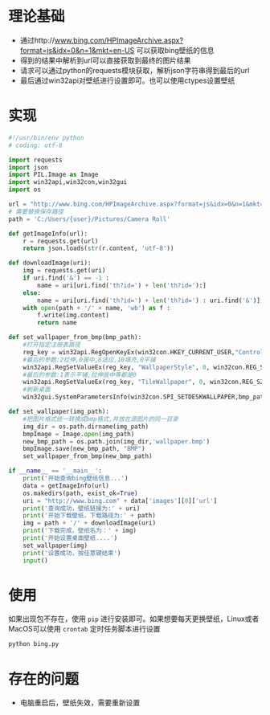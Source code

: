 # 理论基础

- 通过http://www.bing.com/HPImageArchive.aspx?format=js&idx=0&n=1&mkt=en-US 可以获取bing壁纸的信息
- 得到的结果中解析到url可以直接获取到最终的图片结果
- 请求可以通过python的requests模块获取，解析json字符串得到最后的url
- 最后通过win32api对壁纸进行设置即可。也可以使用ctypes设置壁纸

# 实现

```python
#!/usr/bin/env python
# coding: utf-8

import requests
import json
import PIL.Image as Image
import win32api,win32con,win32gui
import os

url = "http://www.bing.com/HPImageArchive.aspx?format=js&idx=0&n=1&mkt=en-US"
# 需要替换保存路径
path = 'C:/Users/{user}/Pictures/Camera Roll'

def getImageInfo(url):
    r = requests.get(url)
    return json.loads(str(r.content, 'utf-8'))

def downloadImage(uri):
    img = requests.get(uri)
    if uri.find('&') == -1 :
        name = uri[uri.find('th?id=') + len('th?id='):]
    else:
        name = uri[uri.find('th?id=') + len('th?id=') : uri.find('&')]
    with open(path + '/' + name, 'wb') as f :
        f.write(img.content)
        return name

def set_wallpaper_from_bmp(bmp_path):
    #打开指定注册表路径
    reg_key = win32api.RegOpenKeyEx(win32con.HKEY_CURRENT_USER,"Control Panel\\Desktop",0,win32con.KEY_SET_VALUE)
    #最后的参数:2拉伸,0居中,6适应,10填充,0平铺
    win32api.RegSetValueEx(reg_key, "WallpaperStyle", 0, win32con.REG_SZ, "2")
    #最后的参数:1表示平铺,拉伸居中等都是0
    win32api.RegSetValueEx(reg_key, "TileWallpaper", 0, win32con.REG_SZ, "0")
    #刷新桌面
    win32gui.SystemParametersInfo(win32con.SPI_SETDESKWALLPAPER,bmp_path, win32con.SPIF_SENDWININICHANGE)

def set_wallpaper(img_path):
    #把图片格式统一转换成bmp格式,并放在源图片的同一目录
    img_dir = os.path.dirname(img_path)
    bmpImage = Image.open(img_path)
    new_bmp_path = os.path.join(img_dir,'wallpaper.bmp')
    bmpImage.save(new_bmp_path, "BMP")
    set_wallpaper_from_bmp(new_bmp_path)

if __name__ == '__main__':
    print('开始查询bing壁纸信息...')
    data = getImageInfo(url)
    os.makedirs(path, exist_ok=True)
    uri = "http://www.bing.com" + data['images'][0]['url']
    print('查询成功，壁纸链接为:' + uri)
    print('开始下载壁纸，下载路径为:' + path)
    img = path + '/' + downloadImage(uri)
    print('下载完成，壁纸名为：' + img)
    print('开始设置桌面壁纸....')
    set_wallpaper(img)
    print('设置成功，按任意键结束')
    input()
```

# 使用
如果出现包不存在，使用 `pip` 进行安装即可。如果想要每天更换壁纸，Linux或者MacOS可以使用 `crontab` 定时任务脚本进行设置
```bash
python bing.py
```

# 存在的问题
- 电脑重启后，壁纸失效，需要重新设置